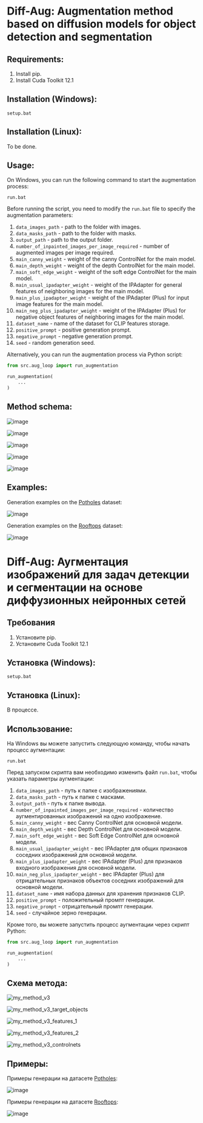 # Diff-Aug: Augmentation method based on diffusion models for object detection and segmentation

## Requirements:

1. Install pip.
2. Install Cuda Toolkit 12.1

## Installation (Windows):

```
setup.bat
```

## Installation (Linux):

To be done.

## Usage:

On Windows, you can run the following command to start the augmentation process:

```
run.bat
```

Before running the script, you need to modify the `run.bat` file to specify the augmentation parameters:
1. `data_images_path` - path to the folder with images.
2. `data_masks_path` - path to the folder with masks.
3. `output_path` - path to the output folder.
4. `number_of_inpainted_images_per_image_required` - number of augmented images per image required.
5. `main_canny_weight` - weight of the canny ControlNet for the main model.
6. `main_depth_weight` - weight of the depth ControlNet for the main model.
7. `main_soft_edge_weight` - weight of the soft edge ControlNet for the main model.
8. `main_usual_ipadapter_weight` - weight of the IPAdapter for general features of neighboring images for the main model.
9. `main_plus_ipadapter_weight` - weight of the IPAdapter (Plus) for input image features for the main model.
10. `main_neg_plus_ipadapter_weight` - weight of the IPAdapter (Plus) for negative object features of neighboring images for the main model.
11. `dataset_name` - name of the dataset for CLIP features storage.
12. `positive_prompt` - positive generation prompt.
13. `negative_prompt` - negative generation prompt.
14. `seed` - random generation seed.

Alternatively, you can run the augmentation process via Python script:

```python
from src.aug_loop import run_augmentation

run_augmentation(
    ...
)
```

## Method schema:

![image](https://github.com/CTLab-ITMO/diff-aug/assets/29786176/5fc3d1e9-d417-492c-abfa-07fca36a434a)

![image](https://github.com/CTLab-ITMO/diff-aug/assets/29786176/5e2ef05a-d858-418c-ae57-a061aced008a)

![image](https://github.com/CTLab-ITMO/diff-aug/assets/29786176/fc234f32-dbde-424b-b868-f852f6ea5230)

![image](https://github.com/CTLab-ITMO/diff-aug/assets/29786176/f2e6a0dd-436d-4c5c-a1f9-91bcf13c6200)

![image](https://github.com/CTLab-ITMO/diff-aug/assets/29786176/b4ffbd2f-59a7-4394-9d4c-b1d98fe206e5)

## Examples:
Generation examples on the [Potholes](https://universe.roboflow.com/final-project-iic7d/pothole-detection-system-new/dataset/1) dataset:

![image](https://github.com/CTLab-ITMO/diff-aug/assets/29786176/4d307bbd-bb97-42db-aec0-c66596ddd330)

Generation examples on the [Rooftops](https://universe.roboflow.com/snowcity/roof-jwa0b/dataset/10) dataset:

![image](https://github.com/CTLab-ITMO/diff-aug/assets/29786176/3259e468-a60a-446e-9850-f307138f5b2a)

# Diff-Aug: 	Аугментация изображений для задач детекции и сегментации на основе диффузионных нейронных сетей

## Требования

1. Установите pip.
2. Установите Cuda Toolkit 12.1

## Установка (Windows):

```
setup.bat
```

## Установка (Linux):

В процессе.

## Использование:   

На Windows вы можете запустить следующую команду, чтобы начать процесс аугментации:

```
run.bat
```

Перед запуском скрипта вам необходимо изменить файл `run.bat`, чтобы указать параметры аугментации:
1. `data_images_path` - путь к папке с изображениями.
2. `data_masks_path` - путь к папке с масками.
3. `output_path` - путь к папке вывода.
4. `number_of_inpainted_images_per_image_required` - количество аугментированных изображений на одно изображение.
5. `main_canny_weight` - вес Canny ControlNet для основной модели.
6. `main_depth_weight` - вес Depth ControlNet для основной модели.
7. `main_soft_edge_weight` - вес Soft Edge ControlNet для основной модели.
8. `main_usual_ipadapter_weight` - вес IPAdapter для общих признаков соседних изображений для основной модели.
9. `main_plus_ipadapter_weight` - вес IPAdapter (Plus) для признаков входного изображения для основной модели.
10. `main_neg_plus_ipadapter_weight` - вес IPAdapter (Plus) для отрицательных признаков объектов соседних изображений для основной модели.
11. `dataset_name` - имя набора данных для хранения признаков CLIP.
12. `positive_prompt` - положительный промпт генерации.
13. `negative_prompt` - отрицательный промпт генерации.
14. `seed` - случайное зерно генерации.

Кроме того, вы можете запустить процесс аугментации через скрипт Python:

```python
from src.aug_loop import run_augmentation

run_augmentation(
    ...
)
```

## Схема метода:

![my_method_v3](https://github.com/CTLab-ITMO/diff-aug/assets/29786176/f2cedf20-0175-4b8e-a960-9e22d811c3f8)

![my_method_v3_target_objects](https://github.com/CTLab-ITMO/diff-aug/assets/29786176/41fd8b68-3f55-476e-be44-fd1b1feab988)

![my_method_v3_features_1](https://github.com/CTLab-ITMO/diff-aug/assets/29786176/aa2ee428-436c-466f-9827-a161ccff02cd)

![my_method_v3_features_2](https://github.com/CTLab-ITMO/diff-aug/assets/29786176/b813f5a1-4744-4103-b1c9-0ef718c5a437)

![my_method_v3_controlnets](https://github.com/CTLab-ITMO/diff-aug/assets/29786176/ba9535b1-e668-4174-8aa2-aad36d70bf42)

## Примеры:

Примеры генерации на датасете [Potholes](https://universe.roboflow.com/final-project-iic7d/pothole-detection-system-new/dataset/1):

![image](https://github.com/CTLab-ITMO/diff-aug/assets/29786176/7eba75d1-f314-40cd-bd08-6782fea89fe7)

Примеры генерации на датасете [Rooftops](https://universe.roboflow.com/snowcity/roof-jwa0b/dataset/10):

![image](https://github.com/CTLab-ITMO/diff-aug/assets/29786176/4781207b-5e04-4246-ad9a-1e97c6885d69)